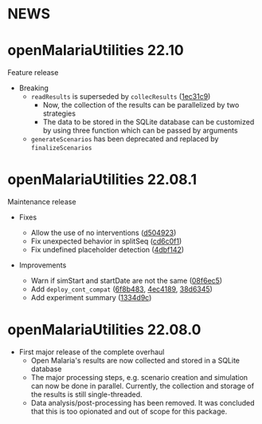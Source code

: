 # **NEWS**


# openMalariaUtilities 22.10

Feature release

* Breaking
  * `readResults` is superseded by `collecResults`
    ([1ec31c9](https://github.com/SwissTPH/r-openMalariaUtilities/commit/1ec31c9260f9cfa1e9bdd3861eb804ee27e9f36a))
    * Now, the collection of the results can be parallelized by two strategies
    * The data to be stored in the SQLite database can be customized by using
      three function which can be passed by arguments
  * `generateScenarios` has been deprecated and replaced by `finalizeScenarios`

# openMalariaUtilities 22.08.1

Maintenance release

* Fixes
  * Allow the use of no interventions ([d504923](https://github.com/SwissTPH/r-openMalariaUtilities/commit/d504923fa047fc56a5047539e523a19abb9d20f1))
  * Fix unexpected behavior in splitSeq ([cd6c0f1](https://github.com/SwissTPH/r-openMalariaUtilities/commit/cd6c0f19c6d9d2b45960f0cecd87695d662fd8e7))
  * Fix undefined placeholder detection ([4dbf142](https://github.com/SwissTPH/r-openMalariaUtilities/commit/4dbf142b121c0f3a1fac989e082cf46673a83cbd))

* Improvements
  * Warn if simStart and startDate are not the same ([08f6ec5](https://github.com/SwissTPH/r-openMalariaUtilities/commit/08f6ec5b149d48cd43b9d02e881b79b0c98e41ae))
  * Add `deploy_cont_compat` ([6f8b483](https://github.com/SwissTPH/r-openMalariaUtilities/commit/6f8b483fc478b380580b082a48fa8eca087c1049),
    [4ec4189](https://github.com/SwissTPH/r-openMalariaUtilities/commit/4ec418936ddbce5c343901b0816036f6e04423ec), [38d6345](https://github.com/SwissTPH/r-openMalariaUtilities/commit/38d634541e55ce0b17d079b50452de4445dd9256))
  * Add experiment summary ([1334d9c](https://github.com/SwissTPH/r-openMalariaUtilities/commit/1334d9ceb2b91cb4ab270b12d6d17b98ce1105c7))

# openMalariaUtilities 22.08.0

* First major release of the complete overhaul
  * Open Malaria's results are now collected and stored in a SQLite database
  * The major processing steps, e.g. scenario creation and simulation can now be
    done in parallel. Currently, the collection and storage of the results is
    still single-threaded.
  * Data analysis/post-processing has been removed. It was concluded that this
    is too opionated and out of scope for this package.

